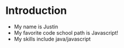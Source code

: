 Introduction
==========
* My name is Justin
* My favorite code school path is Javascript!
* My skills include java/javascript